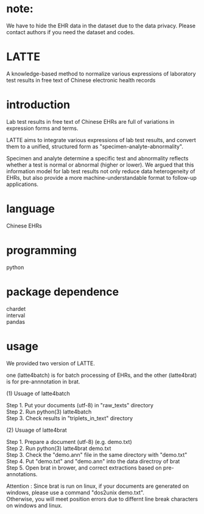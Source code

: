 # note:  
We have to hide the EHR data in the dataset due to the data privacy. Please contact authors if you need the dataset and codes.


# LATTE
A knowledge-based method to normalize various expressions of laboratory test results in free text of Chinese electronic health records


# introduction
Lab test results in free text of Chinese EHRs are full of variations in expression forms and terms.  

LATTE aims to integrate various expressions of lab test results, and convert them to a unified, structured form as "specimen-analyte-abnormality".  

Specimen and analyte determine a specific test and abnormality reflects whether a test is normal or abnormal (higher or lower). We argued that this information model for lab test results not only reduce data heterogeneity of EHRs, but also provide a more machine-understandable format to follow-up applications.   


# language 
Chinese EHRs  

# programming 
python

# package dependence
chardet  
interval  
pandas  

# usage 

We provided two version of LATTE.   

one (latte4batch) is for batch processing of EHRs, and the other (latte4brat) is for pre-annnotation in brat.  

(1) Usuage of latte4batch  

Step 1. Put your documents (utf-8) in "raw_texts" directory  
Step 2. Run python(3) latte4batch  
Step 3. Check results in "triplets_in_text" directory  


(2) Usuage of latte4brat  

Step 1. Prepare a document (utf-8) (e.g. demo.txt)  
Step 2. Run python(3) latte4brat demo.txt  
Step 3. Check the "demo.ann" file in the same directory with "demo.txt"  
Step 4. Put "demo.txt" and "demo.ann" into the data directroy of brat  
Step 5. Open brat in brower, and correct extractions based on pre-annotations.   
  
Attention : Since brat is run on linux, if your documents are generated on windows, please use a command "dos2unix demo.txt".  
Otherwise, you will meet position errors due to differnt line break characters on windows and linux.  
